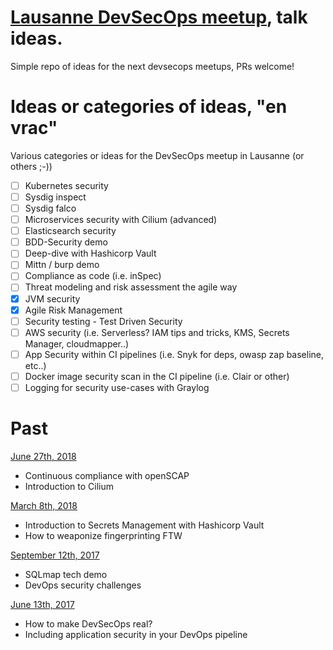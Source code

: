 # [Lausanne DevSecOps meetup](https://www.meetup.com/Lausanne-DevSecOps-Meetup/), talk ideas.
Simple repo of ideas for the next devsecops meetups, PRs welcome!

# Ideas or categories of ideas, "en vrac"

Various categories or ideas for the DevSecOps meetup in Lausanne (or others ;-))

- [ ] Kubernetes security
- [ ] Sysdig inspect
- [ ] Sysdig falco
- [ ] Microservices security with Cilium (advanced)
- [ ] Elasticsearch security
- [ ] BDD-Security demo
- [ ] Deep-dive with Hashicorp Vault
- [ ] Mittn / burp demo
- [ ] Compliance as code (i.e. inSpec)
- [ ] Threat modeling and risk assessment the agile way
- [x] JVM security
- [x] Agile Risk Management
- [ ] Security testing - Test Driven Security
- [ ] AWS security (i.e. Serverless? IAM tips and tricks, KMS, Secrets Manager, cloudmapper..)
- [ ] App Security within CI pipelines (i.e. Snyk for deps, owasp zap baseline, etc..)
- [ ] Docker image security scan in the CI pipeline (i.e. Clair or other)
- [ ] Logging for security use-cases with Graylog

# Past
[June 27th, 2018](https://www.meetup.com/Lausanne-DevSecOps-Meetup/events/251470171/)
- Continuous compliance with openSCAP
- Introduction to Cilium

[March 8th, 2018](https://www.meetup.com/Lausanne-DevSecOps-Meetup/events/247647295/)
- Introduction to Secrets Management with Hashicorp Vault
- How to weaponize fingerprinting FTW

[September 12th, 2017](https://www.meetup.com/Lausanne-DevSecOps-Meetup/events/241812755/)
- SQLmap tech demo
- DevOps security challenges

[June 13th, 2017](https://www.meetup.com/Lausanne-DevSecOps-Meetup/events/239936599/)
- How to make DevSecOps real?
- Including application security in your DevOps pipeline
